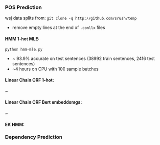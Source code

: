 ### POS Prediction
wsj data splits from: `git clone -q http://github.com/srush/temp`  
- remove empty lines at the end of `.conllx` files

#### HMM 1-hot MLE: 
`python hmm-mle.py`  
- ~ 93.9% accurate on test sentences (38992 train sentences, 2416 test sentences)  
- ~4 hours on CPU with 100 sample batches

#### Linear Chain CRF 1-hot: 
~

#### Linear Chain CRF Bert embeddomgs: 
~

#### EK HMM: 


### Dependency Prediction

